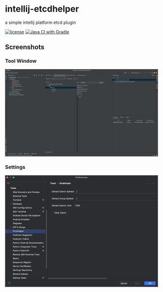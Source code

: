 # intellij-etcdhelper

a simple intellij platform etcd plugin

[![license](https://github.com/tsonglew/intellij-etcdhelper/actions/workflows/license.yml/badge.svg)](https://github.com/tsonglew/intellij-etcdhelper/actions/workflows/license.yml)
[![Java CI with Gradle](https://github.com/tsonglew/intellij-etcdhelper/actions/workflows/gradle.yml/badge.svg)](https://github.com/tsonglew/intellij-etcdhelper/actions/workflows/gradle.yml)

## Screenshots

### Tool Window

![toolwindow.png](assets/images/toolwindow.png)

### Settings

![settings.png](assets/images/settings.png)
